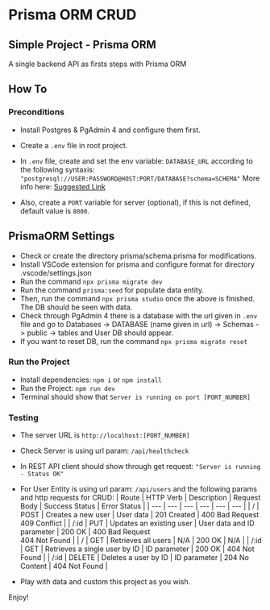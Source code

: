 # Prisma ORM CRUD
## Simple Project - Prisma ORM

A single backend API as firsts steps with Prisma ORM

## How To
### Preconditions
- Install Postgres & PgAdmin 4 and configure them first.
- Create a `.env` file in root project.
- In `.env` file, create and set the env variable: `DATABASE_URL` according to the following syntaxis:
  `"postgresql://USER:PASSWORD@HOST:PORT/DATABASE?schema=SCHEMA"`
  More info here: [Suggested Link](https://www.prisma.io/docs/getting-started/setup-prisma/start-from-scratch/relational-databases/connect-your-database-typescript-postgres)

- Also, create a `PORT` variable for server (optional), if this is not defined, default value is `8000`.

## PrismaORM Settings
- Check or create the directory prisma/schema.prisma for modifications.
- Install VSCode extension for prisma and configure format for directory .vscode/settings.json
- Run the command `npx prisma migrate dev`
- Run the command `prisma:seed` for populate data entity.
- Then, run the command `npx prisma studio` once the above is finished. The DB should be seen with data.
- Check through PgAdmin 4 there is a database with the url given in `.env` file and go to Databases -> DATABASE (name given in url) -> Schemas -> public -> tables and User DB should appear.
- If you want to reset DB, run the command `npx prisma migrate reset`


### Run the Project
- Install dependencies: `npm i` or `npm install`
- Run the Project: `npm run dev`
- Terminal should show that `Server is running on port [PORT_NUMBER]`

### Testing
- The server URL is `http://localhost:[PORT_NUMBER]`
- Check Server is using url param: `/api/healthcheck`
- In REST API client should show through get request: `"Server is running - Status OK"`
- For User Entity is using url param: `/api/users` and the following params and http requests for CRUD:
  | Route | HTTP Verb | Description | Request Body | Success Status | Error Status |
  | --- | --- | --- | --- | --- | --- |
  | / | POST | Creates a new user | User data | 201 Created | 400 Bad Request <br> 409 Conflict |
  | /:id | PUT | Updates an existing user | User data and ID parameter | 200 OK | 400 Bad Request <br> 404 Not Found |
  | / | GET | Retrieves all users | N/A | 200 OK | N/A |
  | /:id | GET | Retrieves a single user by ID | ID parameter | 200 OK | 404 Not Found |
  | /:id | DELETE | Deletes a user by ID | ID parameter | 204 No Content | 404 Not Found |

- Play with data and custom this project as you wish.

Enjoy!
